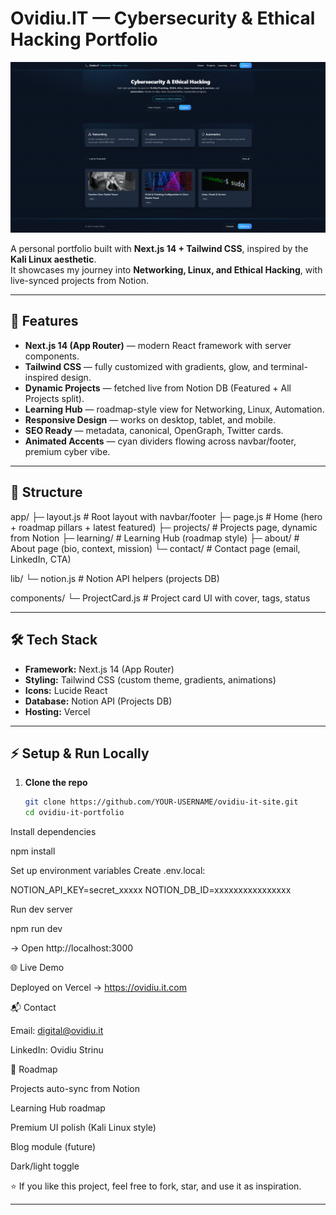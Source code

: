 
# Ovidiu.IT — Cybersecurity & Ethical Hacking Portfolio

![screenshot](public/preview.png)

A personal portfolio built with **Next.js 14 + Tailwind CSS**, inspired by the **Kali Linux aesthetic**.  
It showcases my journey into **Networking, Linux, and Ethical Hacking**, with live-synced projects from Notion.

---

## 🚀 Features

- **Next.js 14 (App Router)** — modern React framework with server components.
- **Tailwind CSS** — fully customized with gradients, glow, and terminal-inspired design.
- **Dynamic Projects** — fetched live from Notion DB (Featured + All Projects split).
- **Learning Hub** — roadmap-style view for Networking, Linux, Automation.
- **Responsive Design** — works on desktop, tablet, and mobile.
- **SEO Ready** — metadata, canonical, OpenGraph, Twitter cards.
- **Animated Accents** — cyan dividers flowing across navbar/footer, premium cyber vibe.

---

## 📂 Structure



app/
├─ layout.js # Root layout with navbar/footer
├─ page.js # Home (hero + roadmap pillars + latest featured)
├─ projects/ # Projects page, dynamic from Notion
├─ learning/ # Learning Hub (roadmap style)
├─ about/ # About page (bio, context, mission)
└─ contact/ # Contact page (email, LinkedIn, CTA)

lib/
└─ notion.js # Notion API helpers (projects DB)

components/
└─ ProjectCard.js # Project card UI with cover, tags, status


---

## 🛠️ Tech Stack

- **Framework:** Next.js 14 (App Router)
- **Styling:** Tailwind CSS (custom theme, gradients, animations)
- **Icons:** Lucide React
- **Database:** Notion API (Projects DB)
- **Hosting:** Vercel

---

## ⚡ Setup & Run Locally

1. **Clone the repo**
   ```bash
   git clone https://github.com/YOUR-USERNAME/ovidiu-it-site.git
   cd ovidiu-it-portfolio


Install dependencies

npm install


Set up environment variables
Create .env.local:

NOTION_API_KEY=secret_xxxxx
NOTION_DB_ID=xxxxxxxxxxxxxxxx


Run dev server

npm run dev


→ Open http://localhost:3000

🌐 Live Demo

Deployed on Vercel → https://ovidiu.it.com

📬 Contact

Email: digital@ovidiu.it

LinkedIn: Ovidiu Strinu

📌 Roadmap

 Projects auto-sync from Notion

 Learning Hub roadmap

 Premium UI polish (Kali Linux style)

 Blog module (future)

 Dark/light toggle

⭐ If you like this project, feel free to fork, star, and use it as inspiration.


---

